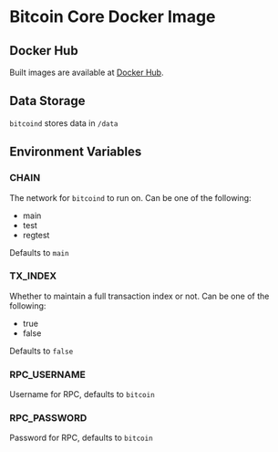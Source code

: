 # Bitcoin Core Docker Image

## Docker Hub

Built images are available at [Docker Hub](https://hub.docker.com/r/xjonathanlei/bitcoind).

## Data Storage

`bitcoind` stores data in `/data`

## Environment Variables

### CHAIN

The network for `bitcoind` to run on. Can be one of the following:

- main
- test
- regtest

Defaults to `main`

### TX_INDEX

Whether to maintain a full transaction index or not. Can be one of the following:

- true
- false

Defaults to `false`

### RPC_USERNAME

Username for RPC, defaults to `bitcoin`

### RPC_PASSWORD

Password for RPC, defaults to `bitcoin`